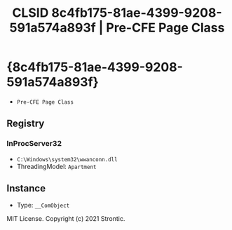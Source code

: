 ﻿---
title: "CLSID 8c4fb175-81ae-4399-9208-591a574a893f | Pre-CFE Page Class"
excerpt: What is COM-Object CLSID 8c4fb175-81ae-4399-9208-591a574a893f?
---

# {8c4fb175-81ae-4399-9208-591a574a893f}

* `Pre-CFE Page Class`

## Registry


### InProcServer32

* `C:\Windows\system32\wwanconn.dll`
* ThreadingModel: `Apartment`

## Instance

* Type: `__ComObject`

MIT License. Copyright (c) 2021 Strontic.


